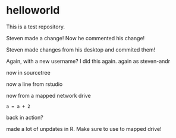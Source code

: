 # helloworld
This is a test repository.


Steven made a change! Now he commented his change!

Steven made changes from his desktop and commited them!

Again, with a new username? I did this again. again as steven-andr

now in sourcetree

now a line from rstudio

now from a mapped network drive


```
a = a + 2
```

back in action? 

made a lot of unpdates in R. Make sure to use to mapped drive!
